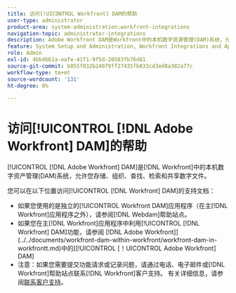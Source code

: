```yaml
---
title: 访问[!UICONTROL Workfront] DAM的帮助
user-type: administrator
product-area: system-administration;workfront-integrations
navigation-topic: administrator-integrations
description: Adobe Workfront DAM是Workfront中的本机数字资源管理(DAM)系统，允许您存储、组织、查找、检索和共享数字文件。
feature: System Setup and Administration, Workfront Integrations and Apps
role: Admin
exl-id: 4bb4b61a-eafe-41f1-9f5d-20583fb76d81
source-git-commit: b855f032b24079ff27435fb833cd3ed8a382a77c
workflow-type: tm+mt
source-wordcount: '131'
ht-degree: 0%

---
```


# 访问[!UICONTROL [!DNL Adobe Workfront] DAM]的帮助

[!UICONTROL [!DNL Adobe Workfront] DAM]是[!DNL Workfront]中的本机数字资产管理(DAM)系统，允许您存储、组织、查找、检索和共享数字文件。

您可以在以下位置访问[!UICONTROL [!DNL Workfront] DAM]的支持文档：

* 如果您使用的是独立的[!UICONTROL Workfront DAM]应用程序（在主[!DNL Workfront]应用程序之外），请参阅[!DNL Webdam]帮助站点。
* 如果您在主[!DNL Workfront]应用程序中利用[!UICONTROL [!DNL Workfront] DAM]功能，请参阅 [!DNL Adobe Workfront]](../../documents/workfront-dam-within-workfront/workfront-dam-in-workfrontt.md)中的[[!UICONTROL [！UICONTROL Adobe Workfront] DAM]
* 注意：如果您需要提交功能请求或记录问题，请通过电话、电子邮件或[!DNL Workfront]帮助站点联系[!DNL Workfront]客户支持。 有关详细信息，请参阅[联系客户支持](../../workfront-basics/tips-tricks-and-troubleshooting/contact-customer-support.md)。
